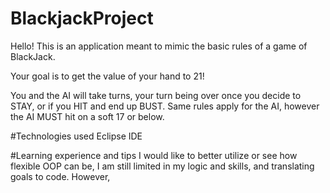 # BlackjackProject
Hello! This is an application meant to mimic the basic rules of a game of BlackJack.

Your goal is to get the value of your hand to 21!

You and the AI will take turns, your turn being over once you decide to STAY, or if you HIT and end up BUST.
Same rules apply for the AI, however the AI MUST hit on a soft 17 or below.



#Technologies used
Eclipse IDE

#Learning experience and tips
I would like to better utilize or see how flexible OOP can be, I am still limited in my logic and skills, and translating goals to code. 
However, 

